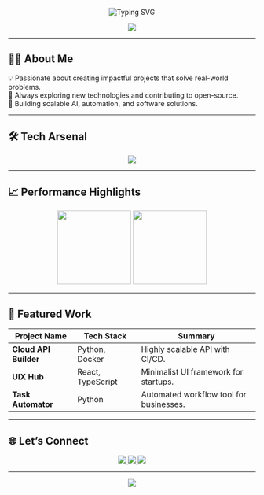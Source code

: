 <!-- Typing Animation Header -->
<p align="center">
  <img src="https://readme-typing-svg.demolab.com?font=Fira+Code&size=30&duration=3000&pause=500&color=FF6B6B&center=true&vCenter=true&width=600&lines=Hi%2C+I'm+Dhruv+Rana;Freelance+Software+Developer;Building+ProblemSolving+Software;Future+Google+Engineer" alt="Typing SVG" />
</p>

<!-- Sleek Gradient Banner -->
<p align="center">
  <img src="https://capsule-render.vercel.app/api?type=waving&height=150&color=0:FF6B6B,50:FDC830,100:F37335&text=Welcome%20to%20My%20World&fontColor=ffffff&fontAlign=50&fontSize=30&desc=Code%20%7C%20Design%20%7C%20Innovation&descAlign=50&descAlignY=70" />
</p>

---

## 👨‍💻 About Me
💡 Passionate about creating impactful projects that solve real-world problems.  
🌱 Always exploring new technologies and contributing to open-source.  
🚀 Building scalable AI, automation, and software solutions. 
  
---

## 🛠️ Tech Arsenal
<p align="center">
  <img src="https://skillicons.dev/icons?i=python,typescript,html,css,java,docker,react,nodejs,mongodb" />
</p>

---

## 📈 Performance Highlights
<p align="center">
  <img src="https://github-readme-stats.vercel.app/api?username=DhruvRanna&show_icons=true&theme=radical&hide_border=true" height="150"/>
  <img src="https://github-readme-streak-stats.herokuapp.com/?user=DhruvRanna&theme=radical&hide_border=true" height="150"/>
</p>

---

## 🚀 Featured Work
| Project Name | Tech Stack | Summary |
|--------------|-----------|---------|
| **Cloud API Builder** | Python, Docker | Highly scalable API with CI/CD. |
| **UIX Hub** | React, TypeScript | Minimalist UI framework for startups. |
| **Task Automator** | Python | Automated workflow tool for businesses. |

---

## 🌐 Let’s Connect
<p align="center">
  <a href="https://www.instagram.com/_yrrdhruv">
    <img src="https://img.shields.io/badge/Instagram-ff0050?style=for-the-badge&logo=instagram&logoColor=white" />
  </a>
  <a href="https://www.linkedin.com/in/rana-dhruv">
    <img src="https://img.shields.io/badge/LinkedIn-0A66C2?style=for-the-badge&logo=linkedin&logoColor=white" />
  </a>
  <a href="https://x.com/Dhruvrana03">
    <img src="https://img.shields.io/badge/Twitter-000000?style=for-the-badge&logo=x&logoColor=white" />
  </a>
</p>

---

<p align="center">
  <img src="https://capsule-render.vercel.app/api?type=waving&height=80&color=0:FF6B6B,50:FDC830,100:F37335&section=footer" />
</p>
